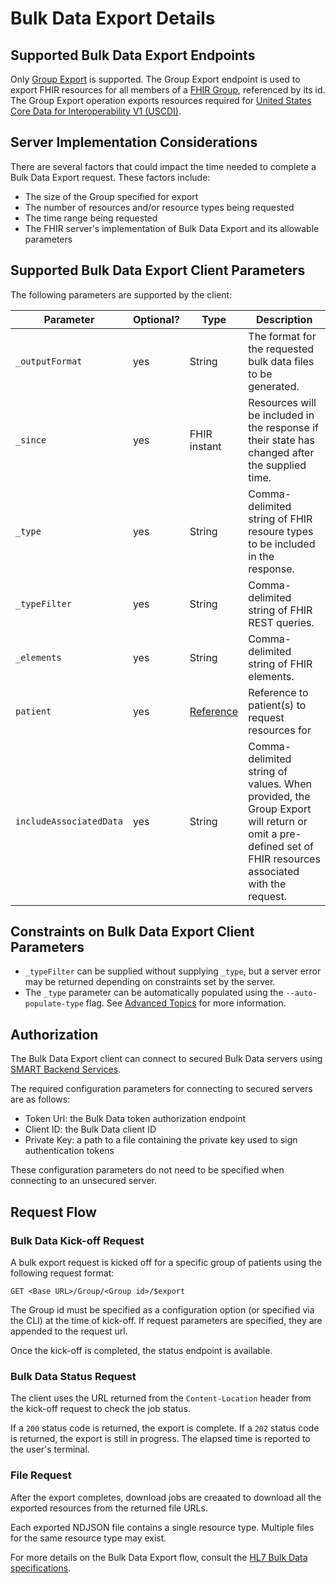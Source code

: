 # Bulk Data Export Details

## Supported Bulk Data Export Endpoints
Only [Group Export](https://hl7.org/fhir/uv/bulkdata/export/index.html#endpoint---group-of-patients) is supported. The Group Export endpoint is used to export FHIR resources for all members of a [FHIR Group](https://hl7.org/fhir/R4/group.html), referenced by its id. The Group Export operation exports resources required for [United States Core Data for Interoperability V1 (USCDI)](https://www.healthit.gov/isa/united-states-core-data-interoperability-uscdi).

## Server Implementation Considerations
There are several factors that could impact the time needed to complete a Bulk Data Export request. These factors include:
- The size of the Group specified for export
- The number of resources and/or resource types being requested
- The time range being requested
- The FHIR server's implementation of Bulk Data Export and its allowable parameters

## Supported Bulk Data Export Client Parameters
The following parameters are supported by the client:

| Parameter         | Optional?    | Type |Description                                                               |
| ------------- | -------- | ----| ------------------------------------------------------------------------- |
| `_outputFormat` | yes | String | The format for the requested bulk data files to be generated. |
| `_since` | yes | FHIR instant | Resources will be included in the response if their state has changed after the supplied time. |
| `_type` | yes | String | Comma-delimited string of FHIR resoure types to be included in the response. |
| `_typeFilter` | yes | String | Comma-delimited string of FHIR REST queries. |
| `_elements` | yes | String | Comma-delimited string of FHIR elements. |
| `patient` | yes | [Reference](http://hl7.org/fhir/R4/references.html#Reference) | Reference to patient(s) to request resources for |
| `includeAssociatedData` | yes | String | Comma-delimited string of values. When provided, the Group Export will return or omit a pre-defined set of FHIR resources associated with the request. |

## Constraints on Bulk Data Export Client Parameters
- `_typeFilter` can be supplied without supplying `_type`, but a server error may be returned depending on constraints set by the server.
- The `_type` parameter can be automatically populated using the `--auto-populate-type` flag. See [Advanced Topics](/docs/advanced-topics.md) for more information.

## Authorization
The Bulk Data Export client can connect to secured Bulk Data servers using [SMART Backend Services](http://www.hl7.org/fhir/smart-app-launch/backend-services.html).

The required configuration parameters for connecting to secured servers are as follows:
- Token Url: the Bulk Data token authorization endpoint
- Client ID: the Bulk Data client ID
- Private Key: a path to a file containing the private key used to sign authentication tokens

These configuration parameters do not need to be specified when connecting to an unsecured server.

## Request Flow

### Bulk Data Kick-off Request
A bulk export request is kicked off for a specific group of patients using the following request format:

```
GET <Base URL>/Group/<Group id>/$export
```

The Group id must be specified as a configuration option (or specified via the CLI) at the time of kick-off. If request parameters are specified, they are appended to the request url.

Once the kick-off is completed, the status endpoint is available.

### Bulk Data Status Request
The client uses the URL returned from the `Content-Location` header from the kick-off request to check the job status.

If a `200` status code is returned, the export is complete.
If a `202` status code is returned, the export is still in progress. The elapsed time is reported to the user's terminal.

### File Request
After the export completes, download jobs are creaated to download all the exported resources from the returned file URLs.

Each exported NDJSON file contains a single resource type. Multiple files for the same resource type may exist.

For more details on the Bulk Data Export flow, consult the [HL7 Bulk Data specifications](https://hl7.org/fhir/uv/bulkdata/export/index.html).
